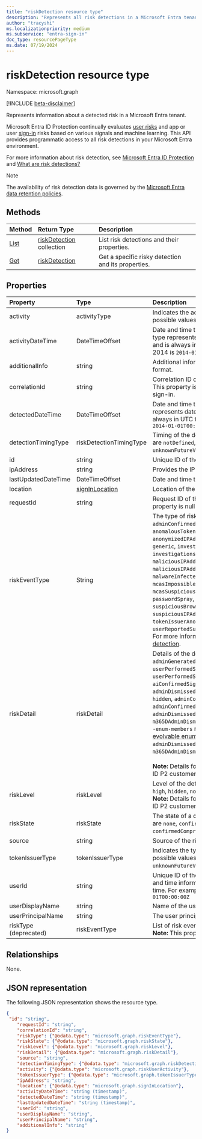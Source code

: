 ```yaml
---
title: "riskDetection resource type"
description: "Represents all risk detections in a Microsoft Entra tenant."
author: "tracyshi"
ms.localizationpriority: medium
ms.subservice: "entra-sign-in"
doc_type: resourcePageType
ms.date: 07/19/2024
---
```


# riskDetection resource type

Namespace: microsoft.graph

[!INCLUDE [beta-disclaimer](../../includes/beta-disclaimer.md)]

Represents information about a detected risk in a Microsoft Entra tenant. 

Microsoft Entra ID Protection continually evaluates [user risks](riskyuser.md) and app or user [sign-in](signin.md) risks based on various signals and machine learning. This API provides programmatic access to all risk detections in your Microsoft Entra environment.

For more information about risk detection, see [Microsoft Entra ID Protection](/entra/id-protection/overview-identity-protection) and [What are risk detections?](/entra/id-protection/concept-identity-protection-risks)

>[!NOTE]
> The availability of risk detection data is governed by the [Microsoft Entra data retention policies](/azure/active-directory/reports-monitoring/reference-reports-data-retention#how-long-does-azure-ad-store-the-data).

## Methods

| Method   | Return Type|Description|
|:---------------|:--------|:----------|
|[List](../api/riskdetection-list.md) | [riskDetection](riskdetection.md) collection|List risk detections and their properties.|
|[Get](../api/riskdetection-get.md) | [riskDetection](riskdetection.md)|Get a specific risky detection and its properties.|

## Properties

| Property   | Type|Description|
|:---------------|:--------|:----------|
|activity|activityType|Indicates the activity type the detected risk is linked to. The possible values are `signin`, `user`, `unknownFutureValue`. |
|activityDateTime|DateTimeOffset|Date and time that the risky activity occurred. The DateTimeOffset type represents date and time information using ISO 8601 format and is always in UTC time. For example, midnight UTC on Jan 1, 2014 is `2014-01-01T00:00:00Z`|
|additionalInfo|string|Additional information associated with the risk detection in JSON format. |
|correlationId|string|Correlation ID of the sign-in associated with the risk detection. This property is null if the risk detection is not associated with a sign-in. |
|detectedDateTime|DateTimeOffset|Date and time that the risk was detected. The DateTimeOffset type represents date and time information using ISO 8601 format and is always in UTC time. For example, midnight UTC on Jan 1, 2014 is `2014-01-01T00:00:00Z` |
|detectionTimingType|riskDetectionTimingType|Timing of the detected risk (real-time/offline). The possible values are `notDefined`, `realtime`, `nearRealtime`, `offline`, `unknownFutureValue`. |
|id|string|Unique ID of the risk detection. |
|ipAddress|string|Provides the IP address of the client from where the risk occurred. |
|lastUpdatedDateTime|DateTimeOffset|Date and time that the risk detection was last updated. |
|location|[signInLocation](signinlocation.md)|Location of the sign-in. |
|requestId|string|Request ID of the sign-in associated with the risk detection. This property is null if the risk detection is not associated with a sign-in.|
|riskEventType|String|The type of risk event detected. The possible values are `adminConfirmedUserCompromised`, `anomalousUserActivity`, `anomalousToken`, `anonymizedIPAddress`,`attackerinTheMiddle`,`attemptedPRTAccess`, `generic`, `investigationsThreatIntelligence`, `investigationsThreatIntelligenceSigninLinked`,`leakedCredentials`, `maliciousIPAddress`, `maliciousIPAddressValidCredentialsBlockedIP`, `malwareInfectedIPAddress`, `mcasImpossibleTravel`,`mcasFinSuspiciousFileAccess`, `mcasSuspiciousInboxManipulationRules`,`nationStateIP`, `newCountry`, `passwordSpray`, `riskyIPAddress`, `suspiciousAPITraffic`, `suspiciousBrowser`, `suspiciousInboxForwarding`, `suspiciousIPAddress`,`suspiciousSendingPatterns`, `tokenIssuerAnomaly`,  `unfamiliarFeatures`, `unlikelyTravel`, `userReportedSuspiciousActivity`. <br/> For more information about each value, see [Risk types and detection](/entra/id-protection/concept-identity-protection-risks#risk-types-and-detection).|
|riskDetail|riskDetail|Details of the detected risk. The possible values are: `none`, `adminGeneratedTemporaryPassword`, `userPerformedSecuredPasswordChange`, `userPerformedSecuredPasswordReset`, `adminConfirmedSigninSafe`, `aiConfirmedSigninSafe`, `userPassedMFADrivenByRiskBasedPolicy`, `adminDismissedAllRiskForUser`, `adminConfirmedSigninCompromised`, `hidden`, `adminConfirmedUserCompromised`, `unknownFutureValue`, `adminConfirmedServicePrincipalCompromised`, `adminDismissedAllRiskForServicePrincipal`, `m365DAdminDismissedDetection`. Use the `Prefer: include - unknown -enum-members` request header to get the following value(s) in this [evolvable enum](/graph/best-practices-concept#handling-future-members-in-evolvable-enumerations): `adminConfirmedServicePrincipalCompromised` , `adminDismissedAllRiskForServicePrincipal` , `m365DAdminDismissedDetection`. <br/><br />**Note:** Details for this property are only available for Microsoft Entra ID P2 customers. P1 customers will be returned `hidden`.|
|riskLevel|riskLevel|Level of the detected risk. The possible values are `low`, `medium`, `high`, `hidden`, `none`, `unknownFutureValue`. <br />**Note:** Details for this property are only available for Microsoft Entra ID P2 customers. P1 customers will be returned `hidden`.|
|riskState|riskState|The state of a detected risky user or sign-in. The possible values are `none`, `confirmedSafe`, `remediated`, `dismissed`, `atRisk`, `confirmedCompromised`, and `unknownFutureValue`. |
|source|string|Source of the risk detection. For example, `activeDirectory`. |
|tokenIssuerType|tokenIssuerType|Indicates the type of token issuer for the detected sign-in risk. The possible values are `AzureAD`, `ADFederationServices`, and `unknownFutureValue`.|
|userId|string|Unique ID of the user.  The DateTimeOffset type represents date and time information using ISO 8601 format and is always in UTC time. For example, midnight UTC on Jan 1, 2014 is `2014-01-01T00:00:00Z`|
|userDisplayName|string|Name of the user. |
|userPrincipalName|string|The user principal name (UPN) of the user. |
|riskType (deprecated)|riskEventType|List of risk event types.<br />**Note:** This property is deprecated. Use **riskEventType** instead. |

## Relationships
None.

## JSON representation

The following JSON representation shows the resource type.

<!-- {
  "blockType": "resource",
  "optionalProperties": [

  ],
  "@odata.type": "microsoft.graph.riskDetection"
}-->

```json
{
 "id": "string",
    "requestId": "string",
    "correlationId": "string",
    "riskType": {"@odata.type": "microsoft.graph.riskEventType"},
    "riskState": {"@odata.type": "microsoft.graph.riskState"},
    "riskLevel": {"@odata.type": "microsoft.graph.riskLevel"},
    "riskDetail": {"@odata.type": "microsoft.graph.riskDetail"},
    "source": "string",
    "detectionTimingType": {"@odata.type": "microsoft.graph.riskDetectionTimingType"},
    "activity": {"@odata.type": "microsoft.graph.riskUserActivity"},
    "tokenIssuerType": {"@odata.type": "microsoft.graph.tokenIssuerType"},
    "ipAddress": "string",
    "location": {"@odata.type": "microsoft.graph.signInLocation"},
    "activityDateTime": "string (timestamp)",
    "detectedDateTime": "string (timestamp)",
    "lastUpdatedDateTime": "string (timestamp)",
    "userId": "string",
    "userDisplayName": "string",
    "userPrincipalName": "string",
    "additionalInfo": "string"
}

```

<!-- uuid: 8fcb5dbc-d5aa-4681-8e31-b001d5168d79
2015-10-25 14:57:30 UTC -->
<!-- {
  "type": "#page.annotation",
  "description": "riskDetections resource",
  "keywords": "",
  "section": "documentation",
  "tocPath": ""
}-->
